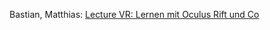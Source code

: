 Bastian, Matthias: [Lecture VR: Lernen mit Oculus Rift und Co](https://vrodo.de/lecture-vr-lernen-mit-oculus-rift-und-co/)  
